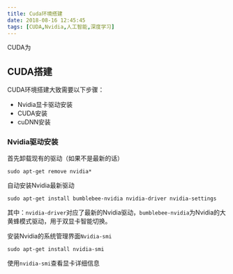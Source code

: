 ```yaml
---
title: Cuda环境搭建
date: 2018-08-16 12:45:45
tags: [CUDA,Nvidia,人工智能,深度学习]
---
```


CUDA为



## CUDA搭建

CUDA环境搭建大致需要以下步骤：

* Nvidia显卡驱动安装
* CUDA安装
* cuDNN安装

<!--more-->

### Nvidia驱动安装

首先卸载现有的驱动（如果不是最新的话）

`sudo apt-get remove nvidia*`

自动安装Nvidia最新驱动

`sudo apt-get install bumblebee-nvidia nvidia-driver nvidia-settings `

其中：`nvidia-driver`对应了最新的Nvidia驱动，`bumblebee-nvidia`为Nvidia的大黄蜂模式驱动，用于双显卡智能切换。

安装Nvidia的系统管理界面`Nvidia-smi`

`sudo apt-get install nvidia-smi`

使用`nvidia-smi`查看显卡详细信息

```

```

